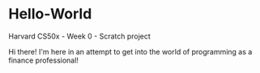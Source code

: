 # Hello-World
Harvard CS50x - Week 0 - Scratch project

Hi there!
I'm here in an attempt to get into the world of programming
as a finance professional!
